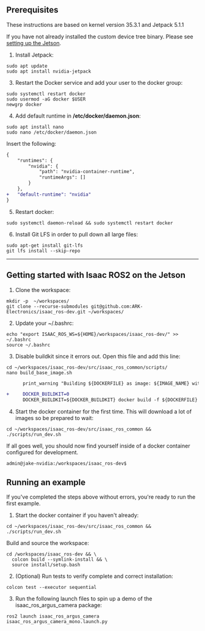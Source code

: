 ## Prerequisites
These instructions are based on kernel version 35.3.1 and Jetpack 5.1.1

If you have not already installed the custom device tree binary. Please see [setting up the Jetson](https://google.com).

1. Install Jetpack:
```
sudo apt update
sudo apt install nvidia-jetpack
```

3. Restart the Docker service and add your user to the docker group:
```
sudo systemctl restart docker
sudo usermod -aG docker $USER
newgrp docker
```

4. Add default runtime in **/etc/docker/daemon.json**:
```
sudo apt install nano
sudo nano /etc/docker/daemon.json
```
Insert the following:
```diff
{
    "runtimes": {
        "nvidia": {
            "path": "nvidia-container-runtime",
            "runtimeArgs": []
        }
    },
+   "default-runtime": "nvidia"
}
```

5. Restart docker:
```
sudo systemctl daemon-reload && sudo systemctl restart docker
```

6. Install Git LFS in order to pull down all large files:
```
sudo apt-get install git-lfs
git lfs install --skip-repo
```

---

## Getting started with Isaac ROS2 on the Jetson

1. Clone the workspace:
```
mkdir -p  ~/workspaces/
git clone --recurse-submodules git@github.com:ARK-Electronics/isaac_ros-dev.git ~/workspaces/
```

2. Update your ~/.bashrc:
```
echo "export ISAAC_ROS_WS=${HOME}/workspaces/isaac_ros-dev/" >> ~/.bashrc
source ~/.bashrc
```

3. Disable buildkit since it errors out. Open this file and add this line:
```
cd ~/workspaces/isaac_ros-dev/src/isaac_ros_common/scripts/
nano build_base_image.sh
```
``` diff
      print_warning "Building ${DOCKERFILE} as image: ${IMAGE_NAME} with base: ${BASE_IMAGE_NAME}"

+     DOCKER_BUILDKIT=0
      DOCKER_BUILDKIT=${DOCKER_BUILDKIT} docker build -f ${DOCKERFILE} \

```

4. Start the docker container for the first time. This will download a lot of images so be prepared to wait:
```
cd ~/workspaces/isaac_ros-dev/src/isaac_ros_common && ./scripts/run_dev.sh
```

If all goes well, you should now find yourself inside of a docker container configured for development.
```
admin@jake-nvidia:/workspaces/isaac_ros-dev$
```

## Running an example
If you've completed the steps above without errors, you're ready to run the first example.

1. Start the docker container if you haven't already:
```
cd ~/workspaces/isaac_ros-dev/src/isaac_ros_common && ./scripts/run_dev.sh
```
Build and source the workspace:
```
cd /workspaces/isaac_ros-dev && \
  colcon build --symlink-install && \
  source install/setup.bash
```

2. (Optional) Run tests to verify complete and correct installation:
```
colcon test --executor sequential
```

3. Run the following launch files to spin up a demo of the isaac_ros_argus_camera package:
```
ros2 launch isaac_ros_argus_camera isaac_ros_argus_camera_mono.launch.py
```